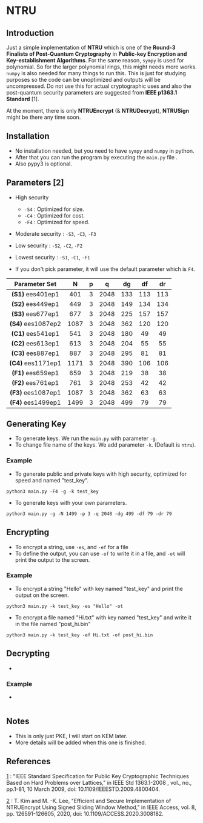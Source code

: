 # NTRU
## Introduction
Just a simple implementation of **NTRU** which is one of the **Round-3 Finalists of Post-Quantum Cryptography** in **Public-key Encryption and Key-establishment Algorithms**. For the same reason, `sympy` is used for polynomial. So for the larger polynomial rings, this might needs more works. `numpy` is also needed for many things to run this. This is just for studying purposes so the code can be unoptimized and outputs will be uncompressed. Do not use this for actual cryptographic uses and also the post-quantum security parameters are suggested from **IEEE p1363.1 Standard** [1].

At the moment, there is only **NTRUEncrypt** (& **NTRUDecrypt**), **NTRUSign** might be there any time soon.

## Installation
- No installation needed, but you need to have `sympy` and `numpy` in python.
- After that you can run the program by executing the `main.py` file .
- Also pypy3 is optional.

## Parameters [2]

- High security
  - `-S4`  : Optimized for size.
  - `-C4`  : Optimized for cost.
  - `-F4`  : Optimized for speed.
- Moderate security : `-S3`, `-C3`, `-F3`
- Low security : `-S2`, `-C2`, `-F2`
- Lowest security : `-S1`, `-C1`, `-F1`

- If you don't pick parameter, it will use the default parameter which is `F4`.

| Parameter Set  | N | p | q | dg  | df | dr  |
| :---: | :---: | :---: | :---: | :---: | :---: | :---: |
| **(S1)** ees401ep1  | 401  | 3  | 2048  | 133  | 113  | 113  |
| **(S2)** ees449ep1  | 449  | 3  | 2048  | 149  | 134  | 134  |
| **(S3)** ees677ep1  | 677  | 3  | 2048  | 225  | 157  | 157  |
| **(S4)** ees1087ep2  | 1087  | 3  | 2048  | 362  | 120  | 120  |
| **(C1)** ees541ep1  | 541  | 3  | 2048  | 180  | 49  | 49  |
| **(C2)** ees613ep1  | 613  | 3  | 2048  | 204  | 55  | 55  |
| **(C3)** ees887ep1  | 887  | 3  | 2048  | 295  | 81  | 81  |
| **(C4)** ees1171ep1  | 1171  | 3  | 2048  | 390  | 106  | 106  |
| **(F1)** ees659ep1  | 659  | 3  | 2048  | 219  | 38  | 38  |
| **(F2)** ees761ep1  | 761  | 3  | 2048  | 253  | 42  | 42  |
| **(F3)** ees1087ep1  | 1087  | 3  | 2048  | 362  | 63  | 63  |
| **(F4)** ees1499ep1  | 1499  | 3  | 2048  | 499  | 79  | 79  |

## Generating Key
- To generate keys. We run the `main.py` with parameter `-g`.
- To change file name of the keys. We add parameter `-k`. (Default is `ntru`).
### Example
- To generate public and private keys with high security, optimized for speed and named "test_key".
```
python3 main.py -F4 -g -k test_key
```
- To generate keys with your own parameters.
```
python3 main.py -g -N 1499 -p 3 -q 2048 -dg 499 -df 79 -dr 79
```
## Encrypting
- To encrypt a string, use `-es`, and `-ef` for a file
- To define the output, you can use `-of` to write it in a file, and `-ot` will print the output to the screen.
### Example
- To encrypt a string "Hello" with key named "test_key" and print the output on the screen.
```
python3 main.py -k test_key -es "Hello" -ot
```
- To encrypt a file named "Hi.txt" with key named "test_key" and write it in the file named "post_hi.bin"
```
python3 main.py -k test_key -ef Hi.txt -of post_hi.bin
```
## Decrypting
-
### Example
-
```
```
## Notes
- This is only just PKE, I will start on KEM later.
- More details will be added when this one is finished.

## References
[1](https://ieeexplore.ieee.org/document/4800404) : "IEEE Standard Specification for Public Key Cryptographic Techniques Based on Hard Problems over Lattices," in IEEE Std 1363.1-2008 , vol., no., pp.1-81, 10 March 2009, doi: 10.1109/IEEESTD.2009.4800404.

[2](https://ieeexplore.ieee.org/document/9137237) : T. Kim and M. -K. Lee, "Efficient and Secure Implementation of NTRUEncrypt Using Signed Sliding Window Method," in IEEE Access, vol. 8, pp. 126591-126605, 2020, doi: 10.1109/ACCESS.2020.3008182.

